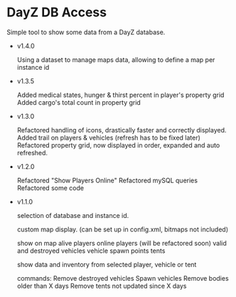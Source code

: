 DayZ DB Access
==============

Simple tool to show some data from a DayZ database.


- v1.4.0

	Using a dataset to manage maps data, allowing to define a map per instance id 


- v1.3.5

	Added medical states, hunger & thirst percent in player's property grid
	Added cargo's total count in property grid

- v1.3.0

	Refactored handling of icons, drastically faster and correctly displayed.
	Added trail on players & vehicles (refresh has to be fixed later)
	Refactored property grid, now displayed in order, expanded and auto refreshed.

- v1.2.0

	Refactored "Show Players Online"
	Refactored mySQL queries
	Refactored some code

- v1.1.0

	selection of database and instance id.
	
	custom map display. (can be set up in config.xml, bitmaps not included)
	
	show on map
		alive players
		online players (will be refactored soon)
		valid and destroyed vehicles
		vehicle spawn points
		tents
	
	show data and inventory from selected player, vehicle or tent
	
	commands:
		Remove destroyed vehicles
		Spawn vehicles
		Remove bodies older than X days
		Remove tents not updated since X days
